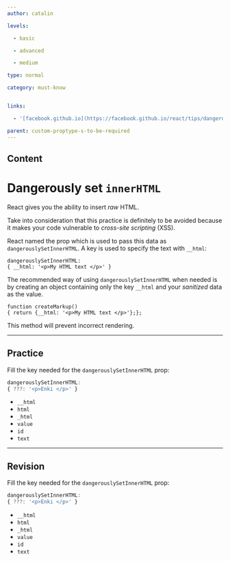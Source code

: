 ```yaml
---
author: catalin

levels:

  - basic

  - advanced

  - medium

type: normal

category: must-know


links:

  - '[facebook.github.io](https://facebook.github.io/react/tips/dangerously-set-inner-html.html){website}'

parent: custom-proptype-s-to-be-required
---
```

## Content
# Dangerously set `innerHTML`

React gives you the ability to insert *raw* HTML.

Take into  consideration that this practice is definitely to be avoided because it makes your code vulnerable to *cross-site scripting* (XSS).

 React named the prop which is used to pass this data as `dangerouslySetInnerHTML`. A key is used to specify the text with `__html`:
```
dangerouslySetInnerHTML:
{ __html: '<p>My HTML text </p>' }
```
The recommended way of using `dangerouslySetInnerHTML` when needed is by creating an object containing only the key `__html` and your *sanitized* data as the value.
```
function createMarkup()
{ return {__html: '<p>My HTML text </p>'};};
```

This method will prevent incorrect rendering.

---
## Practice

Fill the key needed for the `dangerouslySetInnerHTML` prop:
```javascript
dangerouslySetInnerHTML:
{ ???: '<p>Enki </p>' }
```


* `__html`
* `html`
* `_html`
* `value`
* `id`
* `text`

---
## Revision

Fill the key needed for the `dangerouslySetInnerHTML` prop:
```javascript
dangerouslySetInnerHTML:
{ ???: '<p>Enki </p>' }
```


* `__html`
* `html`
* `_html`
* `value`
* `id`
* `text`

